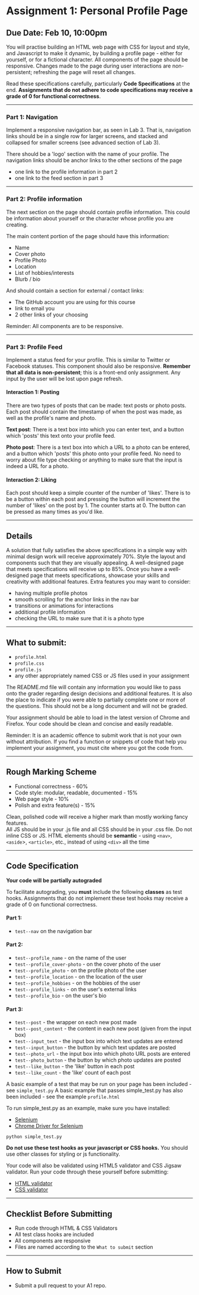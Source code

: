 # Assignment 1: Personal Profile Page

## Due Date: Feb 10, 10:00pm

You will practise building an HTML web page with CSS for layout and style, and Javascript to make it dynamic, by building a profile page - either for yourself, or for a fictional character. All components of the page should be responsive. Changes made to the page during user interactions are non-persistent; refreshing the page will reset all changes.

Read these specifications carefully, particularly **Code Specifications** at the end. **Assignments that do not adhere to code specifications may receive a grade of 0 for functional correctness**.

---

### Part 1: Navigation 

Implement a responsive navigation bar, as seen in Lab 3. That is, navigation links should be in a single row for larger screens, and stacked and collapsed for smaller screens (see advanced section of Lab 3). 

There should be a 'logo' section with the name of your profile. The navigation links should be anchor links to the other sections of the page
 - one link to the profile information in part 2 
 - one link to the feed section in part 3
 
---

### Part 2: Profile information

The next section on the page should contain profile information. This could be information about yourself or the character whose profile you are creating. 

The main content portion of the page should have this information:
 
 - Name
 - Cover photo
 - Profile Photo
 - Location
 - List of hobbies/interests
 - Blurb / bio

And should contain a section for external / contact links:
 - The GitHub account you are using for this course
 - link to email you
 - 2 other links of your choosing 
 
Reminder: All components are to be responsive.

---

### Part 3: Profile Feed

Implement a status feed for your profile. This is similar to Twitter or Facebook statuses. This component should also be responsive. **Remember that all data is non-persistent**; this is a front-end only assignment. Any input by the user will be lost upon page refresh.

#### Interaction 1: Posting

There are two types of posts that can be made: text posts or photo posts. Each post should contain the timestamp of when the post was made, as well as the profile's name and photo. 

**Text post**: There is a text box into which you can enter text, and a button which 'posts' this text onto your profile feed. 

**Photo post**: There is a text box into which a URL to a photo can be entered, and a button which 'posts' this photo onto your profile feed. No need to worry about file type checking or anything to make sure that the input is indeed a URL for a photo.  

#### Interaction 2: Liking

Each post should keep a simple counter of the number of 'likes'. There is to be a button within each post and pressing the button will increment the number of 'likes' on the post by 1. The counter starts at 0. The button can be pressed as many times as you'd like. 

---

## Details
A solution that fully satisfies the above specifications in a simple way with minimal design work will receive approximately 70%.
Style the layout and components such that they are visually appealing. A well-designed page that meets specifications will receive up to 85%.
Once you have a well-designed page that meets specifications, showcase your skills and creativity with additional features.
Extra features you may want to consider: 
 - having multiple profile photos 
 - smooth scrolling for the anchor links in the nav bar
 - transitions or animations for interactions
 - additional profile information
 - checking the URL to make sure that it is a photo type

---

## What to submit:
- `profile.html`
- `profile.css`
- `profile.js`
- any other appropriately named CSS or JS files used in your assignment

The README.md file will contain any information you would like to pass onto the grader regarding design decisions and additional features.  It is also the place to indicate if you were able to partially complete one or more of the questions.  This should not be a long document and will not be graded.

Your assignment should be able to load in the latest version of Chrome and Firefox. Your code should be clean and concise and easily readable. 

Reminder: It is an academic offence to submit work that is not your own without attribution.  If you find a function or snippets of code that help you implement your assignment, you must cite where you got the code from.

---

## Rough Marking Scheme

 - Functional correctness - 60%
 - Code style: modular, readable, documented - 15%
 - Web page style - 10%
 - Polish and extra feature(s) - 15%
 
Clean, polished code will receive a higher mark than mostly working fancy features.  
All JS should be in your .js file and all CSS should be in your .css file. Do not inline CSS or JS.
HTML elements should be **semantic** - using `<nav>`, `<aside`>, `<article>`, etc., instead of using `<div>` all the time

---

## Code Specification
**Your code will be partially autograded**

To facilitate autograding, you **must** include the following **classes** as test hooks. Assignments that do not implement these test hooks may receive a grade of 0 on functional correctness.

#### Part 1:
 - `test--nav` on the navigation bar

#### Part 2:
 - `test--profile_name` - on the name of the user
 - `test--profile_cover-photo` - on the cover photo of the user
 - `test--profile_photo` - on the profile photo of the user
 - `test--profile_location` - on the location of the user
 - `test--profile_hobbies` - on the hobbies of the user
 - `test--profile_links` - on the user's external links
 - `test--profile_bio` - on the user's bio

#### Part 3:
 - `test--post` - the wrapper on each new post made
 - `test--post_content` - the content in each new post (given from the input box)
 - `test--input_text` - the input box into which text updates are entered 
 - `test--input_button` - the button by which text updates are posted
 - `test--photo_url` - the input box into which photo URL posts are entered
 - `test--photo_button` - the button by which photo updates are posted
 - `test--like_button` - the 'like' button in each post
 - `test--like_count` - the 'like' count of each post
 
A basic example of a test that may be run on your page has been included - see `simple_test.py`
A basic example that passes simple_test.py has also been included - see the example `profile.html`
 
To run simple_test.py as an example, make sure you have installed:
 - [Selenium](https://pypi.python.org/pypi/selenium) 
 - [Chrome Driver for Selenium](https://sites.google.com/a/chromium.org/chromedriver/downloads)
 
```
python simple_test.py
```

**Do not use these test hooks as your javascript or CSS hooks.**
You should use other classes for styling or js functionality.
 
Your code will also be validated using HTML5 validator and CSS Jigsaw validator.
Run your code through these yourself before submitting:
- [HTML validator](https://validator.w3.org/)
- [CSS validator](https://jigsaw.w3.org/css-validator/)
 
---

## Checklist Before Submitting
- Run code through HTML & CSS Validators
- All test class hooks are included
- All components are responsive
- Files are named according to the `What to submit` section
 
---

## How to Submit
- Submit a pull request to your A1 repo.


